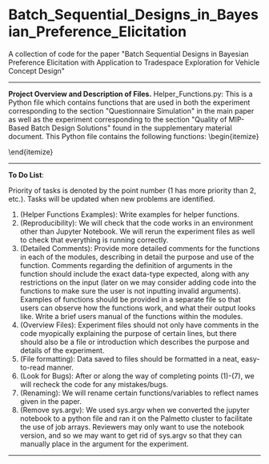 # Batch_Sequential_Designs_in_Bayesian_Preference_Elicitation
A collection of code for the paper "Batch Sequential Designs in Bayesian Preference Elicitation with Application to Tradespace Exploration for Vehicle Concept Design" 

-----
**Project Overview and Description of Files.**
Helper_Functions.py: This is a Python file which contains functions that are used in both the experiment corresponding to the section "Questionnaire Simulation" in the main paper as well as the experiment corresponding to the section "Quality of MIP-Based Batch Design Solutions" found in the supplementary material document. This Python file contains the following functions:
\begin{itemize}

\end{itemize}

-----
**To Do List**: <br />

Priority of tasks is denoted by the point number (1 has more priority than 2, etc.). Tasks will be updated when new problems are identified.


1. (Helper Functions Examples): Write examples for helper functions.
2. (Reproducibility): We will check that the code works in an environment other than Jupyter Notebook. We will rerun the experiment files as well to check that everything is running correctly.
3. (Detailed Comments): Provide more detailed comments for the functions in each of the modules, describing in detail the purpose and use of the function. Comments regarding the definition of arguments in the function should include the exact data-type expected, along with any restrictions on the input (later on we may consider adding code into the functions to make sure the user is not inputting invalid arguments). Examples of functions should be provided in a separate file so that users can observe how the functions work, and what their output looks like. Write a brief users manual of the functions within the modules.
4. (Overview Files): Experiment files should not only have comments in the code myopically explaining the purpose of certain lines, but there should also be a file or introduction which describes the purpose and details of the experiment.
5. (File formatting): Data saved to files should be formatted in a neat, easy-to-read manner.
6. (Look for Bugs): After or along the way of completing points (1)-(7), we will recheck the code for any mistakes/bugs.
7. (Renaming): We will rename certain functions/variables to reflect names given in the paper.
8. (Remove sys.argv): We used sys.argv when we converted the jupyter notebook to a python file and ran it on the Palmetto cluster to facilitate the use of job arrays. Reviewers may only want to use the notebook version, and so we may want to get rid of sys.argv so that they can manually place in the argument for the experiment.

-----

